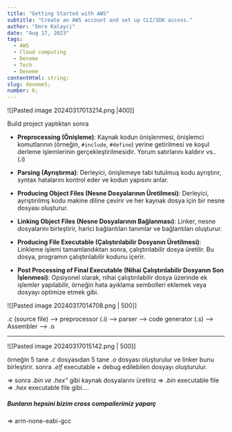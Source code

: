 ```yaml
---
title: "Getting Started with AWS"
subtitle: "Create an AWS account and set up CLI/SDK access."
author: "Emre Kalayci"
date: "Aug 17, 2023"
tags:
  - AWS
  - Cloud computing
  - Deneme
  - Tech
  - Deneme
contentHtml: string;
slug: deneme5;
number: 6;
---
```

![[Pasted image 20240317013214.png |400]]

Build project yaptıktan sonra

- **Preprocessing (Önişleme)**: Kaynak kodun önişlenmesi, önişlemci komutlarının (örneğin, `#include`, `#define`) yerine getirilmesi ve koşul derleme işlemlerinin gerçekleştirilmesidir. Yorum satırlarını kaldırır vs..    (.i)
    
- **Parsing (Ayrıştırma)**: Derleyici, önişlemeye tabi tutulmuş kodu ayrıştırır, syntax hatalarını kontrol eder ve kodun yapısını anlar.
    
- **Producing Object Files (Nesne Dosyalarının Üretilmesi)**: Derleyici, ayrıştırılmış kodu makine diline çevirir ve her kaynak dosya için bir nesne dosyası oluşturur.  
    
- **Linking Object Files (Nesne Dosyalarının Bağlanması)**: Linker, nesne dosyalarını birleştirir, harici bağlantıları tanımlar ve bağlantıları oluşturur.
    
- **Producing File Executable (Çalıştırılabilir Dosyanın Üretilmesi)**: Linkleme işlemi tamamlandıktan sonra, çalıştırılabilir dosya üretilir. Bu dosya, programın çalıştırılabilir kodunu içerir.
    
- **Post Processing of Final Executable (Nihai Çalıştırılabilir Dosyanın Son İşlenmesi)**: Opsiyonel olarak, nihai çalıştırılabilir dosya üzerinde ek işlemler yapılabilir, örneğin hata ayıklama sembolleri eklemek veya dosyayı optimize etmek gibi.

![[Pasted image 20240317014708.png | 500]]


.c (source file) --> preprocessor (.i) --> parser --> code generator (.s) --> Assembler --> .o


----------

![[Pasted image 20240317015142.png | 500]]

örneğin 5 tane *.c* dosyasıdan 5 tane *.o* dosyası oluşturulur ve linker bunu birleştirir.
sonra *.elf* executable + debug edilebilen dosyayı oluşturulur.

=> sonra *.bin ve .hex"* gibi kaynak dosyalarını üretiriz
=> *.bin* executable file
=> *.hex* executable file gibi....



##### Bunların hepsini bizim cross compailerimiz yaparç
=> arm-none-eabi-gcc
